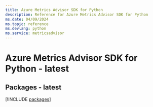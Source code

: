 ```yaml
---
title: Azure Metrics Advisor SDK for Python
description: Reference for Azure Metrics Advisor SDK for Python
ms.date: 04/09/2024
ms.topic: reference
ms.devlang: python
ms.service: metricsadvisor
---
```

# Azure Metrics Advisor SDK for Python - latest
## Packages - latest
[!INCLUDE [packages](metrics-advisor-index.md)]